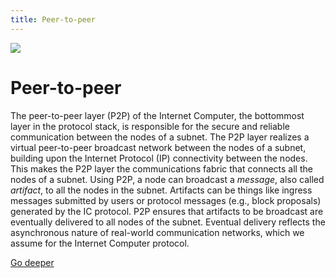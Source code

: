 ```yaml
---
title: Peer-to-peer
---
```


![](/img/how-it-works/peer-to-peer-p2p.600x300.jpg)

# Peer-to-peer

The peer-to-peer layer (P2P) of the Internet Computer, the bottommost layer in the protocol stack, is responsible for the secure and reliable communication between the nodes of a subnet.
The P2P layer realizes a virtual peer-to-peer broadcast network between the nodes of a subnet, building upon the Internet Protocol (IP) connectivity between the nodes.
This makes the P2P layer the communications fabric that connects all the nodes of a subnet.
Using P2P, a node can broadcast a *message*, also called *artifact*, to all the nodes in the subnet.
Artifacts can be things like ingress messages submitted by users or protocol messages (e.g., block proposals) generated by the IC protocol.
P2P ensures that artifacts to be broadcast are eventually delivered to all nodes of the subnet.
Eventual delivery reflects the asynchronous nature of real-world communication networks, which we assume for the Internet Computer protocol.

[Go deeper](/how-it-works/peer-to-peer-p2p/)
